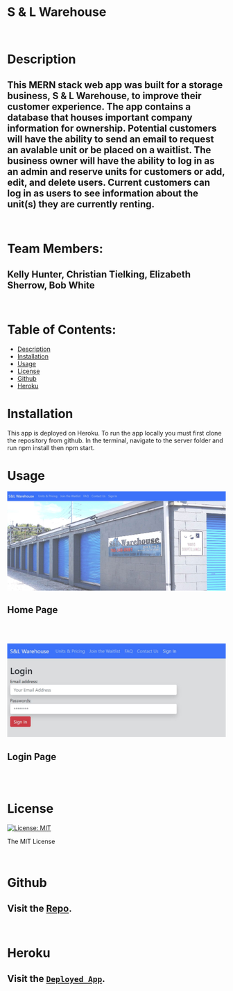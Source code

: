 # S & L Warehouse

<br>

# Description
  ## This MERN stack web app was built for a storage business, S & L Warehouse, to improve their customer experience. The app contains a database that houses important company information for ownership. Potential customers will have the ability to send an email to request an avalable unit or be placed on a waitlist. The business owner will have the ability to log in as an admin and reserve units for customers or add, edit, and delete users. Current customers can log in as users to see information about the unit(s) they are currently renting.

<br>

# Team Members:
  ## Kelly Hunter, Christian Tielking, Elizabeth Sherrow, Bob White

<br>

  # Table of Contents:
  * [Description](#description)
  * [Installation](#installation)
  * [Usage](#usage)
  * [License](#license)
  * [Github](#github)
  * [Heroku](#heroku)
  
# Installation
  This app is deployed on Heroku. To run the app locally you must first clone the repository from github. In the terminal, navigate to the server folder and run npm install then npm start. 

# Usage

  ![home page](/homepage.JPG)
  ## Home Page

  <br>
  <br>
  
  ![login page](/loginpage.JPG)
  ## Login Page

<br>
<br>
  
# License
  [![License: MIT](https://img.shields.io/badge/License-MIT-yellow.svg)](https://opensource.org/licenses/MIT)
  <br>

  The MIT License
  
  <br>

# Github
  ## Visit the [Repo](https://github.com/esherrow/SL-warehouse).
  
  <br>

# Heroku
  ## Visit the [`Deployed App`](https://heroku.com).
